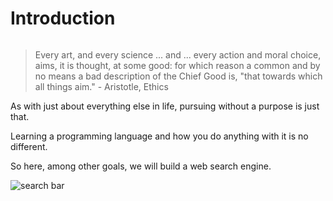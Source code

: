 # Introduction

```{contents}
```

> Every art, and every science ... and  ... every action and moral choice, aims, it is thought, at some good: for which reason a common and by no means a bad description of the Chief Good is, "that towards which all things aim." - Aristotle, Ethics

As with just about everything else in life, pursuing without a purpose is just that.

Learning a programming language and how you do anything with it is no different.

So here, among other goals, we will build a web search engine.

![search bar](searchbar.gif)





